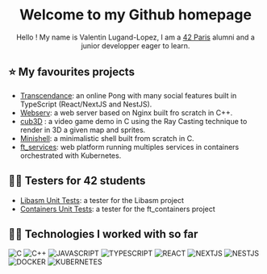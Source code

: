 <div align="center">
  <h1>Welcome to my Github homepage</h1>

Hello ! My name is Valentin Lugand-Lopez, I am a [42 Paris](https://42.fr/en/homepage/) alumni and a junior developper eager to learn.
</div>

## ⭐ My favourites projects

- [Transcendance](https://github.com/valentinllpz/Transcendence): an online Pong with many social features built in TypeScript (React/NextJS and NestJS).
- [Webserv](https://github.com/valentinllpz/Webserv): a web server based on Nginx built fro scratch in C++.
- [cub3D](https://github.com/valentinllpz/cub3d) : a video game demo in C using the Ray Casting technique to render in 3D a given map and sprites.
- [Minishell](https://github.com/valentinllpz/Transcendence): a minimalistic shell built from scratch in C.
- [ft_services](https://github.com/valentinllpz/ft_services): web platform running multiples services in containers orchestrated with Kubernetes.

## 🧑‍🎓 Testers for 42 students

- [Libasm Unit Tests](https://github.com/valentinllpz/Libasm_Unit_Tests): a tester for the Libasm project
- [Containers Unit Tests](https://github.com/valentinllpz/containers_unit_tests): a tester for the ft_containers project

## 👨‍💻 Technologies I worked with so far

![C](https://img.shields.io/badge/C-00599C?style=for-the-badge&logo=c&logoColor=white)
![C++](https://img.shields.io/badge/C%2B%2B-00599C?style=for-the-badge&logo=c%2B%2B&logoColor=white)
![JAVASCRIPT](https://img.shields.io/badge/JAVASCRIPT-F5DB18?style=for-the-badge&logo=javascript&logoColor=white)
![TYPESCRIPT](https://img.shields.io/badge/TYPESCRIPT-007ACC?style=for-the-badge&logo=typescript&logoColor=white)
![REACT](https://img.shields.io/badge/REACT-61DAFB?style=for-the-badge&logo=react&logoColor=white)
![NEXTJS](https://img.shields.io/badge/-NextJS-black?style=for-the-badge&logo=Next.Js&logoColor=white)
![NESTJS](https://img.shields.io/badge/NESTJS-CC013A?style=for-the-badge&logo=nestjs&logoColor=white)
![DOCKER](https://img.shields.io/badge/DOCKER-0DB7ED?style=for-the-badge&logo=docker&logoColor=white)
![KUBERNETES](https://img.shields.io/badge/-Kubernetes-grey?style=for-the-badge?logo=Kubernetes&logoColor=white)
